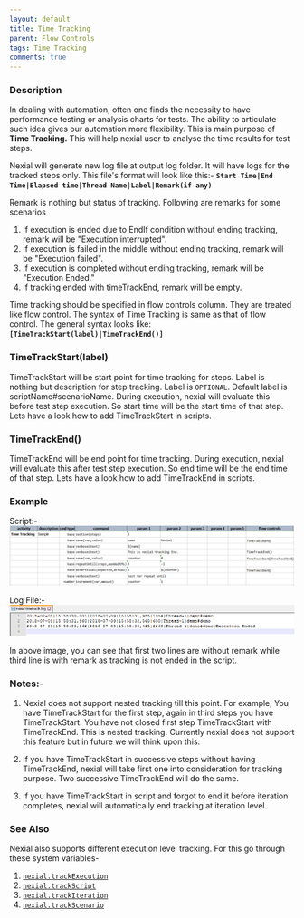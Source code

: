```yaml
---
layout: default
title: Time Tracking
parent: Flow Controls
tags: Time Tracking
comments: true
---
```


### Description
In dealing with automation, often one finds the necessity to have performance testing or analysis charts for tests. 
The ability to articulate such idea gives our automation more flexibility. This is main purpose of **Time Tracking.** 
This will help nexial user to analyse the time results for test steps.

Nexial will generate new log file at output log folder. It will have logs for the tracked steps only.
This file's format will look like this:-
**`Start Time|End Time|Elapsed time|Thread Name|Label|Remark(if any)`**

Remark is nothing but status of tracking. Following are remarks for some scenarios
1. If execution is ended due to EndIf condition without ending tracking, remark will be "Execution interrupted".
2. If execution is failed in the middle without ending tracking, remark will be "Execution failed".
3. If execution is completed without ending tracking, remark will be "Execution Ended."
4. If tracking ended with timeTrackEnd, remark will be empty.

Time tracking should be specified in flow controls column. They are treated like flow control. 
The syntax of Time Tracking is same as that of flow control. The general syntax looks like:<br>
**`[TimeTrackStart(label)|TimeTrackEnd()]`**

### TimeTrackStart(label)
TimeTrackStart will be start point for time tracking for steps. Label is nothing but description for step tracking. 
Label is `OPTIONAL`. Default label is scriptName#scenarioName. During execution, nexial will evaluate this before test step execution.
So start time will be the start time of that step. Lets have a look how to add TimeTrackStart in scripts.

### TimeTrackEnd()
TimeTrackEnd will be end point for time tracking. During execution, nexial will evaluate this after test step execution.
So end time will be the end time of that step. Lets have a look how to add TimeTrackEnd in scripts.

### Example
Script:-<br>
![](image/timeTracking_01.png)

Log File:-<br>
![](image/timeTracking_02.png)

In above image, you can see that first two lines are without remark while third line is with remark as tracking is not
ended in the script. 


### Notes:-
1. Nexial does not support nested tracking till this point. For example, You have TimeTrackStart for the first step,
again in third steps you have TimeTrackStart. You have not closed first step TimeTrackStart with TimeTrackEnd. 
This is nested tracking. Currently nexial does not support this feature but in future we will think upon this.

2. If you have TimeTrackStart in successive steps without having TimeTrackEnd, nexial will take first one into 
consideration for tracking purpose. Two successive TimeTrackEnd will do the same.

3. If you have TimeTrackStart in script and forgot to end it before iteration completes, nexial will automatically end
tracking at iteration level.

### See Also

Nexial also supports different execution level tracking. For this go through these system variables-

1. [`nexial.trackExecution`](../systemvars/index#nexial.trackExecution)
2. [`nexial.trackScript`](../systemvars/index#nexial.trackScript)
3. [`nexial.trackIteration`](../systemvars/index#nexial.trackIteration)
4. [`nexial.trackScenario`](../systemvars/index#nexial.trackScenario)
